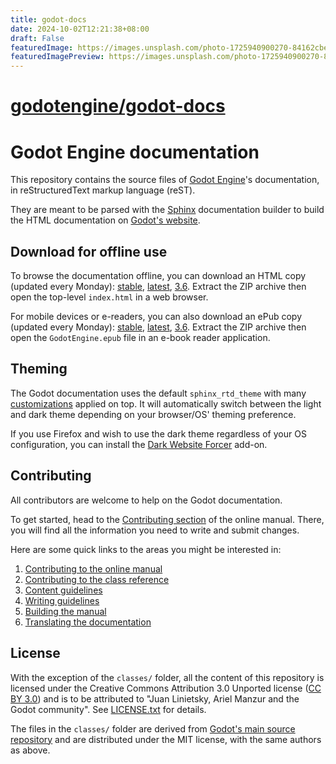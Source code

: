 ```yaml
---
title: godot-docs
date: 2024-10-02T12:21:38+08:00
draft: False
featuredImage: https://images.unsplash.com/photo-1725940900270-84162cbe60e9?ixid=M3w0NjAwMjJ8MHwxfHJhbmRvbXx8fHx8fHx8fDE3Mjc4NDI3ODZ8&ixlib=rb-4.0.3
featuredImagePreview: https://images.unsplash.com/photo-1725940900270-84162cbe60e9?ixid=M3w0NjAwMjJ8MHwxfHJhbmRvbXx8fHx8fHx8fDE3Mjc4NDI3ODZ8&ixlib=rb-4.0.3
---
```


# [godotengine/godot-docs](https://github.com/godotengine/godot-docs)

# Godot Engine documentation

This repository contains the source files of [Godot Engine](https://godotengine.org)'s documentation, in reStructuredText markup language (reST).

They are meant to be parsed with the [Sphinx](https://www.sphinx-doc.org/) documentation builder to build the HTML documentation on [Godot's website](https://docs.godotengine.org).

## Download for offline use

To browse the documentation offline, you can download an HTML copy (updated every Monday):
[stable](https://nightly.link/godotengine/godot-docs/workflows/build_offline_docs/master/godot-docs-html-stable.zip),
[latest](https://nightly.link/godotengine/godot-docs/workflows/build_offline_docs/master/godot-docs-html-master.zip),
[3.6](https://nightly.link/godotengine/godot-docs/workflows/build_offline_docs/master/godot-docs-html-3.6.zip). Extract
the ZIP archive then open the top-level `index.html` in a web browser.

For mobile devices or e-readers, you can also download an ePub copy (updated every Monday):
[stable](https://nightly.link/godotengine/godot-docs/workflows/build_offline_docs/master/godot-docs-epub-stable.zip),
[latest](https://nightly.link/godotengine/godot-docs/workflows/build_offline_docs/master/godot-docs-epub-master.zip),
[3.6](https://nightly.link/godotengine/godot-docs/workflows/build_offline_docs/master/godot-docs-epub-3.6.zip). Extract
the ZIP archive then open the `GodotEngine.epub` file in an e-book reader application.

## Theming

The Godot documentation uses the default `sphinx_rtd_theme` with many
[customizations](_static/) applied on top. It will automatically switch between
the light and dark theme depending on your browser/OS' theming preference.

If you use Firefox and wish to use the dark theme regardless of your OS
configuration, you can install the
[Dark Website Forcer](https://addons.mozilla.org/en-US/firefox/addon/dark-mode-website-switcher/)
add-on.

## Contributing

All contributors are welcome to help on the Godot documentation.

To get started, head to the [Contributing section](https://docs.godotengine.org/en/latest/contributing/ways_to_contribute.html#contributing-to-the-documentation) of the online manual. There, you will find all the information you need to write and submit changes.

Here are some quick links to the areas you might be interested in:

1. [Contributing to the online manual](https://docs.godotengine.org/en/latest/contributing/documentation/contributing_to_the_documentation.html)
2. [Contributing to the class reference](https://docs.godotengine.org/en/latest/contributing/documentation/updating_the_class_reference.html)
3. [Content guidelines](https://docs.godotengine.org/en/latest/contributing/documentation/content_guidelines.html)
4. [Writing guidelines](https://docs.godotengine.org/en/latest/contributing/documentation/docs_writing_guidelines.html)
5. [Building the manual](https://docs.godotengine.org/en/latest/contributing/documentation/building_the_manual.html)
6. [Translating the documentation](https://docs.godotengine.org/en/latest/contributing/documentation/editor_and_docs_localization.html)

## License

With the exception of the `classes/` folder, all the content of this repository is licensed under the Creative Commons Attribution 3.0 Unported license ([CC BY 3.0](https://creativecommons.org/licenses/by/3.0/)) and is to be attributed to "Juan Linietsky, Ariel Manzur and the Godot community".
See [LICENSE.txt](/LICENSE.txt) for details.

The files in the `classes/` folder are derived from [Godot's main source repository](https://github.com/godotengine/godot) and are distributed under the MIT license, with the same authors as above.
